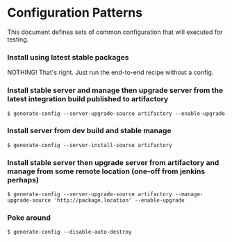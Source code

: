 # Configuration Patterns
This document defines sets of common configuration that will executed for testing.

### Install using latest stable packages
NOTHING!  That's right. Just run the end-to-end recipe without a config.

### Install stable server and manage then upgrade server from the latest integration build published to artifactory
```
$ generate-config --server-upgrade-source artifactory --enable-upgrade
```

### Install server from dev build and stable manage
```
$ generate-config --server-install-source artifactory
```

### Install stable server then upgrade server from artifactory and manage from some remote location (one-off from jenkins perhaps)
```
$ generate-config --server-upgrade-source artifactory --manage-upgrade-source 'http://package.location' --enable-upgrade 
```

### Poke around
```
$ generate-config --disable-auto-destroy
```
